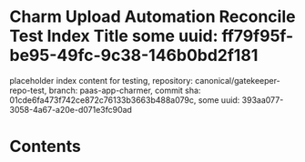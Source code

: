 # Charm Upload Automation Reconcile Test Index Title some uuid: ff79f95f-be95-49fc-9c38-146b0bd2f181
 placeholder index content for testing,  repository: canonical/gatekeeper-repo-test,  branch: paas-app-charmer,  commit sha: 01cde6fa473f742ce872c76133b3663b488a079c,  some uuid: 393aa077-3058-4a67-a20e-d071e3fc90ad

# Contents

